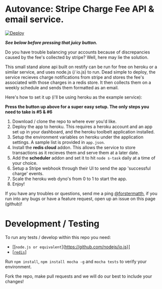 # Autovance: Stripe Charge Fee API & email service.

[![Deploy](https://www.herokucdn.com/deploy/button.png)](https://heroku.com/deploy)

__*See below before pressing that juicy button.*__

Do you have trouble balancing your accounts because of discrepancies caused by the fee's collected by stripe? Well, here may lie the solution.

This small stand alone api built on restify can be run for free on heroku or a similar service, and uses node.js (/ io.js) to run. Dead simple to deploy, the service recieves charge notifications from stripe and stores the fee's associated with those charges in a redis store. It then collects them on a weekly schedule and sends them formatted as an email.

Here's how to set it up (i'll be using heroku as the example service):

__Press the button up above for a super easy setup. The only steps you need to take is #5 & #6__

1. Download / clone the repo to where ever you'd like.
2. Deploy the app to heroku. This requires a heroku account and an app set up in your dashboard, and the heroku toolbelt application installed.
3. Setup the environment variables on heroku under the application settings. A sample list is provided in `app.json`.
4. Install the __redis cloud__ addon. This allows the service to store transactions as it recieves them and serve them at a later date.
5. Add the __scheduler__ addon and set it to hit `node s-task` daily at a time of your choice.
6. Setup a Stripe webhook through their UI to send the app 'successful charge' events.
7. Scale the heroku web dyno's from 0 to 1 to start the app.
8. Enjoy!

If you have any troubles or questions, send me a ping [@forstermatth](http://www.twitter.com/forstermatth),
if you run into any bugs or have a feature request, open up an issue on this page (github)!

# Development / Testing

To run any tests / develop within this repo you need:
* [[`node.js or equivalent`](https://github.com/nodejs/io.js}] 
* [[`redis`](http://redis.io/download)]

Run `npm install`, `npm install mocha -g` and `mocha tests` to verify your environment.

Fork the repo, make pull requests and we will do our best to include your changes!
